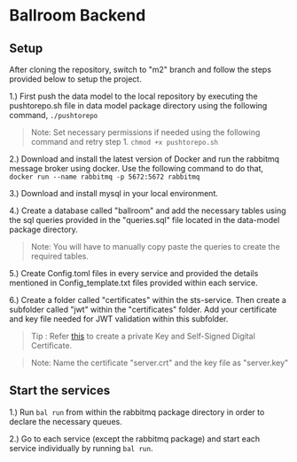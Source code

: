 # Ballroom Backend

## Setup

After cloning the repository, switch to "m2" branch and follow the steps provided below to setup the project.

1.) First push the data model to the local repository by executing the pushtorepo.sh file in data model package directory using the following command, 
`./pushtorepo`

> Note: Set necessary permissions if needed using the following command and retry step 1.
`chmod +x pushtorepo.sh`

2.) Download and install the latest version of Docker and run the rabbitmq message broker using docker. Use the following command to do that,
`docker run --name rabbitmq -p 5672:5672 rabbitmq`

3.) Download and install mysql in your local environment.

4.) Create a database called "ballroom" and add the necessary tables using the sql queries provided in the "queries.sql" file located in the data-model package directory.

> Note: You will have to manually copy paste the queries to create the required tables. 

5.) Create Config.toml files in every service and provided the details mentioned in Config_template.txt files provided within each service.

6.) Create a folder called "certificates" within the sts-service. Then create a subfolder called "jwt" within the "certificates" folder. Add your certificate and key file needed for JWT validation within this subfolder.

> Tip : Refer [this](https://developer.salesforce.com/docs/atlas.en-us.sfdx_dev.meta/sfdx_dev/sfdx_dev_auth_key_and_cert.htm) to create a private Key and Self-Signed Digital Certificate.

> Note: Name the certificate "server.crt" and the key file as "server.key"

## Start the services

1.) Run `bal run` from within the rabbitmq package directory in order to declare the necessary queues.

2.) Go to each service (except the rabbitmq package) and start each service individually by running `bal run`.
